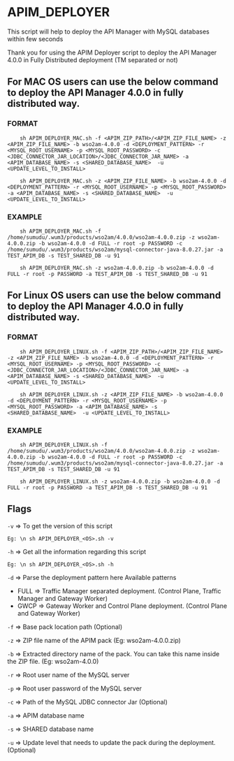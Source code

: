 # APIM_DEPLOYER
This script will help to deploy the API Manager with MySQL databases within few seconds

Thank you for using the APIM Deployer script to deploy the API Manager 4.0.0 in Fully Distributed deployment (TM separated or not)

## For MAC OS users can use the below command to deploy the API Manager 4.0.0 in fully distributed way.

### FORMAT
        sh APIM_DEPLOYER_MAC.sh -f <APIM_ZIP_PATH>/<APIM_ZIP_FILE_NAME> -z <APIM_ZIP_FILE_NAME> -b wso2am-4.0.0 -d <DEPLOYMENT_PATTERN> -r <MYSQL_ROOT_USERNAME> -p <MYSQL_ROOT_PASSWORD> -c <JDBC_CONNECTOR_JAR_LOCATION>/<JDBC_CONNECTOR_JAR_NAME> -a <APIM_DATABASE_NAME> -s <SHARED_DATABASE_NAME>  -u <UPDATE_LEVEL_TO_INSTALL>

        sh APIM_DEPLOYER_MAC.sh -z <APIM_ZIP_FILE_NAME> -b wso2am-4.0.0 -d <DEPLOYMENT_PATTERN> -r <MYSQL_ROOT_USERNAME> -p <MYSQL_ROOT_PASSWORD> -a <APIM_DATABASE_NAME> -s <SHARED_DATABASE_NAME>  -u <UPDATE_LEVEL_TO_INSTALL>

### EXAMPLE
        sh APIM_DEPLOYER_MAC.sh -f /home/sumudu/.wum3/products/wso2am/4.0.0/wso2am-4.0.0.zip -z wso2am-4.0.0.zip -b wso2am-4.0.0 -d FULL -r root -p PASSWORD -c /home/sumudu/.wum3/products/wso2am/mysql-connector-java-8.0.27.jar -a TEST_APIM_DB -s TEST_SHARED_DB -u 91

        sh APIM_DEPLOYER_MAC.sh -z wso2am-4.0.0.zip -b wso2am-4.0.0 -d FULL -r root -p PASSWORD -a TEST_APIM_DB -s TEST_SHARED_DB -u 91

## For Linux OS users can use the below command to deploy the API Manager 4.0.0 in fully distributed way.

### FORMAT
        sh APIM_DEPLOYER_LINUX.sh -f <APIM_ZIP_PATH>/<APIM_ZIP_FILE_NAME> -z <APIM_ZIP_FILE_NAME> -b wso2am-4.0.0 -d <DEPLOYMENT_PATTERN> -r <MYSQL_ROOT_USERNAME> -p <MYSQL_ROOT_PASSWORD> -c <JDBC_CONNECTOR_JAR_LOCATION>/<JDBC_CONNECTOR_JAR_NAME> -a <APIM_DATABASE_NAME> -s <SHARED_DATABASE_NAME>  -u <UPDATE_LEVEL_TO_INSTALL>

        sh APIM_DEPLOYER_LINUX.sh -z <APIM_ZIP_FILE_NAME> -b wso2am-4.0.0 -d <DEPLOYMENT_PATTERN> -r <MYSQL_ROOT_USERNAME> -p <MYSQL_ROOT_PASSWORD> -a <APIM_DATABASE_NAME> -s <SHARED_DATABASE_NAME>  -u <UPDATE_LEVEL_TO_INSTALL>

### EXAMPLE
        sh APIM_DEPLOYER_LINUX.sh -f /home/sumudu/.wum3/products/wso2am/4.0.0/wso2am-4.0.0.zip -z wso2am-4.0.0.zip -b wso2am-4.0.0 -d FULL -r root -p PASSWORD -c /home/sumudu/.wum3/products/wso2am/mysql-connector-java-8.0.27.jar -a TEST_APIM_DB -s TEST_SHARED_DB -u 91

        sh APIM_DEPLOYER_LINUX.sh -z wso2am-4.0.0.zip -b wso2am-4.0.0 -d FULL -r root -p PASSWORD -a TEST_APIM_DB -s TEST_SHARED_DB -u 91

## Flags 
`-v` => To get the version of this script

```
Eg: \n sh APIM_DEPLOYER_<OS>.sh -v
```

`-h` => Get all the information regarding this script

```
Eg: \n sh APIM_DEPLOYER_<OS>.sh -h
```

`-d` => Parse the deployment pattern here Available patterns

- FULL => Traffic Manager separated deployment. (Control Plane, Traffic Manager and Gateway Worker)
- GWCP => Gateway Worker and Control Plane deployment. (Control Plane and Gateway Worker)

`-f` => Base pack location path (Optional)

`-z` => ZIP file name of the APIM pack (Eg: wso2am-4.0.0.zip)

`-b` => Extracted directory name of the pack. You can take this name inside the ZIP file. (Eg: wso2am-4.0.0)

`-r` => Root user name of the MySQL server

`-p` => Root user password of the MySQL server

`-c` => Path of the MySQL JDBC connector Jar (Optional)

`-a` => APIM database name

`-s` => SHARED database name

`-u` => Update level that needs to update the pack during the deployment. (Optional)

